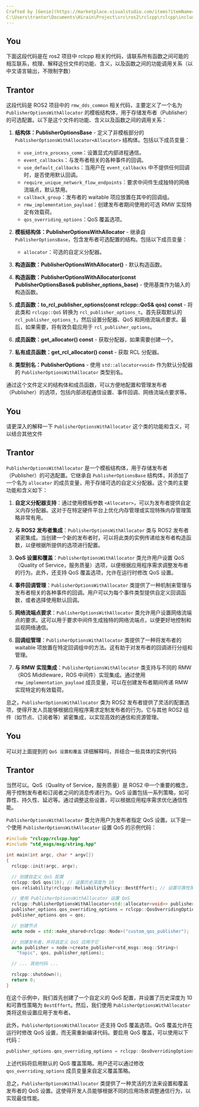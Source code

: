 ```yaml
---
Crafted by [Genie](https://marketplace.visualstudio.com/items?itemName=genieai.chatgpt-vscode)
C:\Users\trantor\Documents\Hirain\Project\src\ros2\rclcpp\rclcpp\include\rclcpp\publisher_options.md
---
```


## You

下面这段代码是在 ros2 项目中 rclcpp 相关的代码，请联系所有函数之间可能的相互联系，梳理、解释这份文件的功能、含义，以及函数之间的功能调用关系（以中文语言输出，不限制字数）

## Trantor

这段代码是 ROS2 项目中的 `rmw_dds_common` 相关代码，主要定义了一个名为 `PublisherOptionsWithAllocator` 的模板结构体，用于存储发布者（Publisher）的可选配置。以下是这个文件的功能、含义以及函数之间的调用关系：

1. **结构体：PublisherOptionsBase** - 定义了非模板部分的 `PublisherOptionsWithAllocator<Allocator>` 结构体。包括以下成员变量：

   - `use_intra_process_comm`：设置显式内部进程通信。
   - `event_callbacks`：与发布者相关的各种事件的回调。
   - `use_default_callbacks`：当用户在 `event_callbacks` 中不提供任何回调时，是否使用默认回调。
   - `require_unique_network_flow_endpoints`：要求中间件生成独特的网络流端点，默认禁用。
   - `callback_group`：发布者的 waitable 项应放置在其中的回调组。
   - `rmw_implementation_payload`：创建发布者期间使用的可选 RMW 实现特定有效载荷。
   - `qos_overriding_options`：QoS 覆盖选项。

2. **模板结构体：PublisherOptionsWithAllocator** - 继承自 `PublisherOptionsBase`，包含发布者可选配置的结构。包括以下成员变量：

   - `allocator`：可选的自定义分配器。

3. **构造函数：PublisherOptionsWithAllocator()** - 默认构造函数。

4. **构造函数：PublisherOptionsWithAllocator(const PublisherOptionsBase& publisher_options_base)** - 使用基类作为输入的构造函数。

5. **成员函数：to_rcl_publisher_options(const rclcpp::QoS& qos) const** - 将此类和 `rclcpp::QoS` 转换为 `rcl_publisher_options_t`。首先获取默认的 `rcl_publisher_options_t`，然后设置分配器、QoS 和网络流端点要求。最后，如果需要，将有效负载应用于 `rcl_publisher_options`。

6. **成员函数：get_allocator() const** - 获取分配器，如果需要创建一个。

7. **私有成员函数：get_rcl_allocator() const** - 获取 RCL 分配器。

8. **类型别名：PublisherOptions** - 使用 `std::allocator<void>` 作为默认分配器的 `PublisherOptionsWithAllocator` 类型别名。

通过这个文件定义的结构体和成员函数，可以方便地配置和管理发布者（Publisher）的选项，包括内部进程通信设置、事件回调、网络流端点要求等。

## You

请更深入的解释一下 `PublisherOptionsWithAllocator` 这个类的功能和含义，可以结合其他文件

## Trantor

`PublisherOptionsWithAllocator` 是一个模板结构体，用于存储发布者（Publisher）的可选配置。它继承自 `PublisherOptionsBase` 结构体，并添加了一个名为 `allocator` 的成员变量，用于存储可选的自定义分配器。这个类的主要功能和含义如下：

1. **自定义分配器支持**：通过使用模板参数 `<Allocator>`，可以为发布者提供自定义内存分配器。这对于在特定硬件平台上优化内存管理或实现特殊内存管理策略非常有用。

2. **与 ROS2 发布者集成**：`PublisherOptionsWithAllocator` 类与 ROS2 发布者紧密集成。当创建一个新的发布者时，可以将此类的实例传递给发布者构造函数，以便根据所提供的选项进行配置。

3. **QoS 设置和覆盖**：`PublisherOptionsWithAllocator` 类允许用户设置 QoS（Quality of Service，服务质量）选项，以便根据应用程序需求调整发布者的行为。此外，还支持 QoS 覆盖选项，允许在运行时修改 QoS 设置。

4. **事件回调管理**：`PublisherOptionsWithAllocator` 类提供了一种机制来管理与发布者相关的各种事件的回调。用户可以为每个事件类型提供自定义回调函数，或者选择使用默认回调。

5. **网络流端点要求**：`PublisherOptionsWithAllocator` 类允许用户设置网络流端点的要求。这可以用于要求中间件生成独特的网络流端点，以便更好地控制和监视网络通信。

6. **回调组管理**：`PublisherOptionsWithAllocator` 类提供了一种将发布者的 waitable 项放置在特定回调组中的方法。这有助于对发布者的回调进行分组和管理。

7. **与 RMW 实现集成**：`PublisherOptionsWithAllocator` 类支持与不同的 RMW（ROS Middleware，ROS 中间件）实现集成。通过使用 `rmw_implementation_payload` 成员变量，可以在创建发布者期间传递 RMW 实现特定的有效载荷。

总之，`PublisherOptionsWithAllocator` 类为 ROS2 发布者提供了灵活的配置选项，使得开发人员能够根据应用程序需求定制发布者的行为。它与其他 ROS2 组件（如节点、订阅者等）紧密集成，以实现高效的通信和资源管理。

## You

可以对上面提到的 `QoS 设置和覆盖` 详细解释吗，并结合一些具体的实例代码

## Trantor

当然可以。QoS（Quality of Service，服务质量）是 ROS2 中一个重要的概念，用于控制发布者和订阅者之间的消息传递行为。QoS 设置包括一系列策略，如可靠性、持久性、延迟等。通过调整这些设置，可以根据应用程序需求优化通信性能。

`PublisherOptionsWithAllocator` 类允许用户为发布者指定 QoS 设置。以下是一个使用 `PublisherOptionsWithAllocator` 设置 QoS 的示例代码：

```cpp
#include "rclcpp/rclcpp.hpp"
#include "std_msgs/msg/string.hpp"

int main(int argc, char * argv[])
{
  rclcpp::init(argc, argv);

  // 创建自定义 QoS 配置
  rclcpp::QoS qos(10); // 设置历史深度为 10
  qos.reliability(rclcpp::ReliabilityPolicy::BestEffort); // 设置可靠性策略为 BestEffort

  // 使用 PublisherOptionsWithAllocator 设置 QoS
  rclcpp::PublisherOptionsWithAllocator<std::allocator<void>> publisher_options;
  publisher_options.qos_overriding_options = rclcpp::QosOverridingOptions::with_default_policies();
  publisher_options.qos = qos;

  // 创建节点
  auto node = std::make_shared<rclcpp::Node>("custom_qos_publisher");

  // 创建发布者，并将自定义 QoS 应用于它
  auto publisher = node->create_publisher<std_msgs::msg::String>(
    "topic", qos, publisher_options);

  // ... 其他代码 ...

  rclcpp::shutdown();
  return 0;
}
```

在这个示例中，我们首先创建了一个自定义的 QoS 配置，并设置了历史深度为 10 和可靠性策略为 `BestEffort`。然后，我们使用 `PublisherOptionsWithAllocator` 类将这些设置应用于发布者。

此外，`PublisherOptionsWithAllocator` 还支持 QoS 覆盖选项。QoS 覆盖允许在运行时修改 QoS 设置，而无需重新编译代码。要启用 QoS 覆盖，可以使用以下代码：

```cpp
publisher_options.qos_overriding_options = rclcpp::QosOverridingOptions::with_default_policies();
```

上述代码将启用默认的 QoS 覆盖策略。用户还可以通过修改 `qos_overriding_options` 成员变量来自定义覆盖策略。

总之，`PublisherOptionsWithAllocator` 类提供了一种灵活的方法来设置和覆盖发布者的 QoS 设置。这使得开发人员能够根据不同的应用场景调整通信行为，以实现最佳性能。
